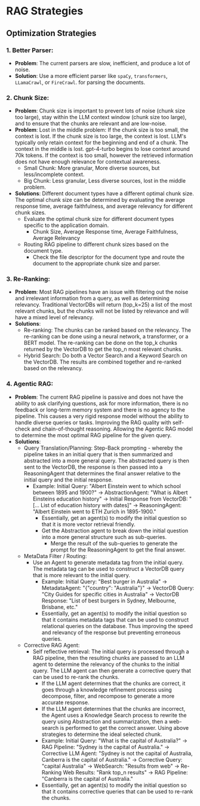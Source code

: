 # RAG Strategies

## Optimization Strategies

### 1. **Better Parser**:

- **Problem**: The current parsers are slow, inefficient, and produce a lot of noise.
- ****Solution****: Use a more efficient parser like `spaCy`, `transformers`, `LLamaCrawl`, or `FireCrawl`. for parsing the documents.

### 2. **Chunk Size**:

- **Problem**: Chunk size is important to prevent lots of noise (chunk size too large), stay within the LLM context window (chunk size too large), and to ensure that the chunks are relevant and are low-noise.
- **Problem**: Lost in the middle problem: If the chunk size is too small, the context is lost. If the chunk size is too large, the context is lost. LLM's typically only retain context for the beginning and end of a chunk. The context in the middle is lost. gpt-4-turbo begins to lose context around 70k tokens. If the context is too small, however the retrieved information does not have enough relevance for contextual awareness.
  - Small Chunk: More granular, More diverse sources, but less/incomplete context.
  - Big Chunk: Less granular, Less diverse sources, lost in the middle problem.
- ****Solutions****: Different document types have a different optimal chunk size. The optimal chunk size can be determined by evaluating the average response time, average faithfulness, and average relevancy for different chunk sizes.
  - Evaluate the optimal chunk size for different document types specific to the application domain.
    - Chunk Size, Average Response time, Average Faithfulness, Average Relevancy
  - Routing RAG pipeline to different chunk sizes based on the document type.
    - Check the file descriptor for the document type and route the document to the appropriate chunk size and parser.

### 3. **Re-Ranking**:

- **Problem**: Most RAG pipelines have an issue with filtering out the noise and irrelevant information from a query, as well as determining relevancy. Traditional VectorDBs will return (top_k=25) a list of the most relevant chunks, but the chunks will not be listed by relevance and will have a mixed level of relevancy.
- ****Solutions****:
  - Re-ranking: The chunks can be ranked based on the relevancy. The re-ranking can be done using a neural network, a transformer, or a BERT model. The re-ranking can be done on the top_k chunks returned by the VectorDB to get the top_n most relevant chunks.
  - Hybrid Search: Do both a Vector Search and a Keyword Search on the VectorDB. The results are combined together and re-ranked based on the relevancy.

### 4. **Agentic RAG**:

- **Problem**: The current RAG pipeline is passive and does not have the ability to ask clarifying questions, ask for more information, there is no feedback or long-term memory system and there is no agency to the pipeline. This causes a very rigid response model without the ability to handle diverse queries or tasks. Improving the RAG quality with self-check and chain-of-thought reasoning. Allowing the Agentic RAG model to determine the most optimal RAG pipeline for the given query.
- ****Solutions****:
  - Query Translation/Planning: Step-Back prompting - whereby the pipeline takes in an initial query that is then summarized and abstracted into a more general query. The abstracted query is then sent to the VectorDB, the response is then passed into a ReasoningAgent that determines the final answer relative to the initial query and the initial response.
    - Example: Initial Query: "Albert Einstein went to which school between 1895 and 1900?" -> AbstractionAgent: "What is Albert Einsteins education history" -> Initial Response from VectorDB: "[... List of education history with dates]" -> ReasoningAgent: "Albert Einstein went to ETH Zurich in 1895-1900."
      - Essentially, get an agent(s) to modify the initial question so that it is more vector retrieval friendly.
      - Get the Abstraction agent to break down the initial question into a more general structure such as sub-queries.
        - Merge the result of the sub-queries to generate the prompt for the ReasoningAgent to get the final answer.
  - MetaData Filter / Routing:
    - Use an Agent to generate metadata tag from the initial query. The metadata tag can be used to construct a VectorDB query that is more relevant to the initial query.
      - Example: Initial Query: "Best burger in Australia" -> MetadataAgent: "{"country": "Australia"}" -> VectorDB Query: "City Guides for specific cities in Australia" -> VectorDB Response: "List of best burgers in Sydney, Melbourne, Brisbane, etc."
      - Essentially, get an agent(s) to modify the initial question so that it contains metadata tags that can be used to construct relational queries on the database. Thus improving the speed and relevancy of the response but preventing erroneous queries.
  - Corrective RAG Agent:
    - Self reflective retrieval: The initial query is processed through a RAG pipeline, then the resulting chunks are passed to an LLM agent to determine the relevancy of the chunks to the initial query. The LLM agent can then generate a corrective query that can be used to re-rank the chunks.
      - If the LLM agent determines that the chunks are correct, it goes through a knowledge refinement process using decompose, filter, and recompose to generate a more accurate response.
      - If the LLM agent determines that the chunks are incorrect, the Agent uses a Knowledge Search process to rewrite the query using Abstraction and summarization, then a web-search is performed to get the correct answer. Using above strategies to determine the ideal selected chunk.
      - Example: Initial Query: "What is the capital of Australia?" -> RAG Pipeline: "Sydney is the capital of Australia." -> Corrective LLM Agent: "Sydney is not the capital of Australia, Canberra is the capital of Australia." -> Corrective Query: "capital Australia" -> WebSearch: "Results from web" -> Re-Ranking Web Results: "Rank top_n results" -> RAG Pipeline: "Canberra is the capital of Australia."
      - Essentially, get an agent(s) to modify the initial question so that it contains corrective queries that can be used to re-rank the chunks.
